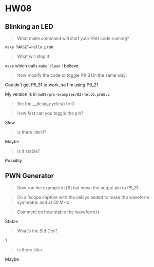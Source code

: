 # HW08

## Blinking an LED

> What make command will start your PRU code running?

`make TARGET=hello.pru0`

> What will stop it

`make` which calls `make clean` I believe

> Now modify the code to toggle P9_31 in the same way.

Couldn't get P9_31 to work, so I'm using P9_21

My version is in `hw08/pru-examples/02/hell0.pru0.c`

> Set the __delay_cycles() to 0

> How fast can you toggle the pin?

Slow

> Is there jitter1?

Maybe

> Is it stable?

Possibly

## PWN Generator

> Now run the example in [6] but move the output pin to P9_31

> Do a ‘scope capture with the delays added to make the waveform symmetric and at 50 MHz.

> Comment on how stable the waveform is

Stable

> What’s the Std Dev?

1

> Is there jitter.

Maybe
